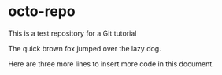 octo-repo
=========

This is a test repository for a Git tutorial

The quick brown fox jumped over the lazy dog.

Here are three more lines
to insert more code
in this document.
